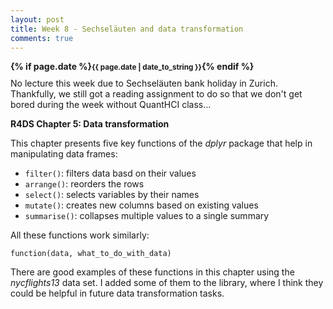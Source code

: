 ```yaml
---
layout: post
title: Week 8 - Sechseläuten and data transformation
comments: true
---
```

<div style="font-weight:bold; margin-bottom:10px;">
{% if page.date %}<small>{{ page.date | date_to_string }}</small>{% endif %}
</div>
No lecture this week due to Sechseläuten bank holiday in Zurich. Thankfully, we still got a reading assignment to do so that we don't get bored during the week without QuantHCI class...

**R4DS Chapter 5: Data transformation**

This chapter presents five key functions of the *dplyr* package that help in manipulating data frames:

- `filter()`: filters data basd on their values
- `arrange()`: reorders the rows
- `select()`: selects variables by their names
- `mutate()`: creates new columns based on existing values
- `summarise()`: collapses multiple values to a single summary

All these functions work similarly:

`function(data, what_to_do_with_data)`

There are good examples of these functions in this chapter using the *nycflights13* data set. I added some of them to the library, where I think they could be helpful in future data transformation tasks.